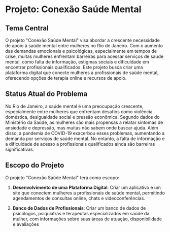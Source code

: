 # Projeto: Conexão Saúde Mental

## Tema Central
O projeto "Conexão Saúde Mental" visa abordar a crescente necessidade de apoio à saúde mental entre mulheres no Rio de Janeiro. Com o aumento das demandas emocionais e psicológicas, especialmente em tempos de crise, muitas mulheres enfrentam barreiras para acessar serviços de saúde mental, como falta de informação, estigmas sociais e dificuldade em encontrar profissionais qualificados. Este projeto busca criar uma plataforma digital que conecte mulheres a profissionais de saúde mental, oferecendo opções de terapia online e recursos de apoio.

## Status Atual do Problema
No Rio de Janeiro, a saúde mental é uma preocupação crescente, especialmente entre mulheres que enfrentam desafios como violência doméstica, desigualdade social e pressão econômica. Segundo dados do Ministério da Saúde, as mulheres são mais propensas a relatar sintomas de ansiedade e depressão, mas muitas não sabem onde buscar ajuda. Além disso, a pandemia de COVID-19 exacerbou esses problemas, aumentando a demanda por serviços de saúde mental. No entanto, a falta de informação e a dificuldade de acesso a profissionais qualificados ainda são barreiras significativas.

## Escopo do Projeto
O projeto "Conexão Saúde Mental" terá como escopo:

1. **Desenvolvimento de uma Plataforma Digital**: Criar um aplicativo e um site que conectem mulheres a profissionais de saúde mental, permitindo agendamentos de consultas online, chats e videoconferências.
   
2. **Banco de Dados de Profissionais**: Criar um banco de dados de psicólogos, psiquiatras e terapeutas especializados em saúde da mulher, com informações sobre suas áreas de atuação, disponibilidade e avaliações